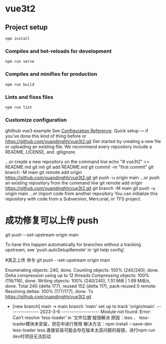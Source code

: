 # vue3t2
## Project setup
```
npm install
```
### Compiles and hot-reloads for development
```
npm run serve
```
### Compiles and minifies for production
```
npm run build
```
### Lints and fixes files
```
npm run lint
```
### Customize configuration
ghithub vue3  example 
See [Configuration Reference](https://cli.vuejs.org/config/).
Quick setup — if you’ve done this kind of thing before
or	
https://github.com/yuandinghh/vue3t2.git
Get started by creating a new file or uploading an existing file. We recommend every repository include a README, LICENSE, and .gitignore.

…or create a new repository on the command line
echo "# vue3t2" >> README.md
git init
git add README.md
git commit -m "first commit"
git branch -M main
git remote add origin https://github.com/yuandinghh/vue3t2.git
git push -u origin main
…or push an existing repository from the command line
git remote add origin https://github.com/yuandinghh/vue3t2.git
git branch -M main
git push -u origin main
…or import code from another repository
You can initialize this repository with code from a Subversion, Mercurial, or TFS project.


# 成功修复可以上传 push
  git push --set-upstream origin main
  
To have this happen automatically for branches without a tracking
upstream, see 'push.autoSetupRemote' in 'git help config'.

#真正上传 命令
 git push --set-upstream origin main

Enumerating objects: 240, done.
Counting objects: 100% (240/240), done.
Delta compression using up to 12 threads
Compressing objects: 100% (116/116), done.
Writing objects: 100% (240/240), 1.51 MiB | 1.69 MiB/s, done.
Total 240 (delta 177), reused 152 (delta 117), pack-reused 0
remote: Resolving deltas: 100% (177/177), done.
To https://github.com/yuandinghh/vue3t2.git
 * [new branch]      main -> main
branch 'main' set up to track 'origin/main'.
--------------- 2023-3-6 -------------------
Module not found: Error: Can’t resolve ‘less-loader’ in '文件位置’报错解决 
原因：less 、 less-loader模块未安装，但在中进行使用 
解决方法：npm install --save-dev less-loader less 
直接安装可能会存在版本太高问题的报错，进行npm run dev时项目无法启动

